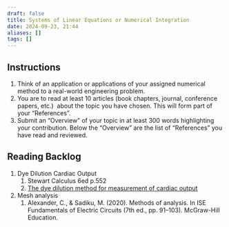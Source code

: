 ```yaml
---
draft: false
title: Systems of Linear Equations or Numerical Integration
date: 2024-09-23, 21:44
aliases: []
tags: []
---
```


## Instructions

1. Think of an application or applications of your assigned numerical method to a real-world engineering problem.
2. You are to read at least 10 articles (book chapters, journal, conference papers, etc.)  about the topic you have chosen. This will form part of your “References”.
3. Submit an “Overview” of your topic in at least 300 words highlighting your contribution. Below the “Overview” are the list of “References” you have read and reviewed.

## Reading Backlog

1. Dye Dilution Cardiac Output
	1. Stewart Calculus 6ed p.552
	2. [The dye dilution method for measurement of cardiac output](https://pubmed.ncbi.nlm.nih.gov/2092991/)
2. Mesh analysis
	1. Alexander, C., & Sadiku, M. (2020). Methods of analysis. In ISE Fundamentals of Electric Circuits (7th ed., pp. 91–103). McGraw-Hill Education.
